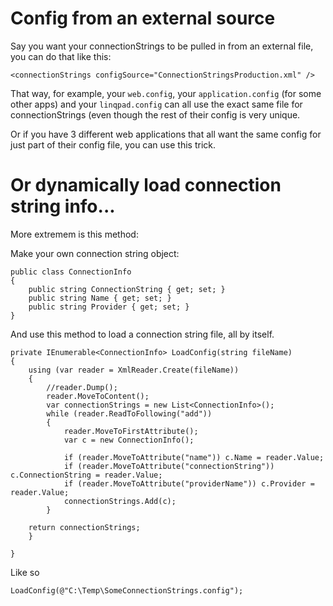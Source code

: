 # Config from an external source

Say you want your connectionStrings to be pulled in from an external file, you can do that like this:


	<connectionStrings configSource="ConnectionStringsProduction.xml" /> 
	
That way, for example, your `web.config`, your `application.config` (for some other apps) and your `linqpad.config` can all use the exact same file for connectionStrings (even though the rest of their config is very unique.

Or if you have 3 different web applications that all want the same config for just part of their config file, you can use this trick.


# Or dynamically load connection string info...


More extremem is this method:

Make your own connection string object:


	public class ConnectionInfo
	{
		public string ConnectionString { get; set; }
		public string Name { get; set; }
		public string Provider { get; set; }
	}
	
	
	
And use this method to load a connection string file, all by itself.


	
	private IEnumerable<ConnectionInfo> LoadConfig(string fileName)
	{
		using (var reader = XmlReader.Create(fileName))
		{
			//reader.Dump();
			reader.MoveToContent();
			var connectionStrings = new List<ConnectionInfo>();
			while (reader.ReadToFollowing("add"))
			{
				reader.MoveToFirstAttribute();
				var c = new ConnectionInfo();

				if (reader.MoveToAttribute("name")) c.Name = reader.Value;
				if (reader.MoveToAttribute("connectionString")) c.ConnectionString = reader.Value;
				if (reader.MoveToAttribute("providerName")) c.Provider = reader.Value;
				connectionStrings.Add(c);
			}
		
		return connectionStrings;
		}
		
	}



Like so

	LoadConfig(@"C:\Temp\SomeConnectionStrings.config");